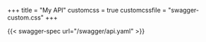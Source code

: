 +++
title = "My API"
customcss = true
customcssfile = "swagger-custom.css"
+++

{{< swagger-spec url="/swagger/api.yaml" >}}
